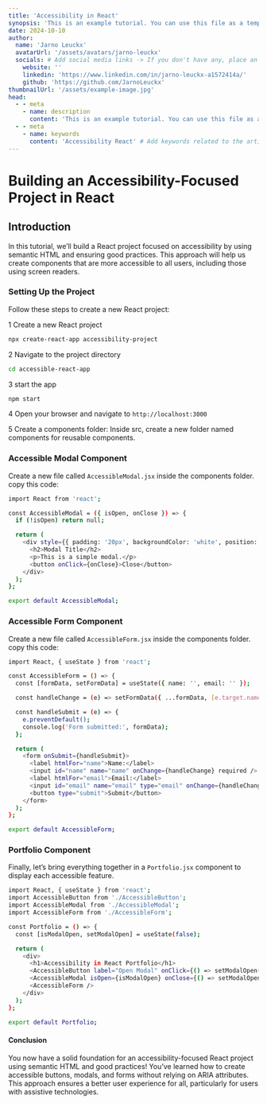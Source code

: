 ```yaml
---
title: 'Accessibility in React'
synopsis: 'This is an example tutorial. You can use this file as a template to create your own tutorials.'
date: 2024-10-10
author:
  name: 'Jarno Leuckx'
  avatarUrl: '/assets/avatars/jarno-leuckx'
  socials: # Add social media links -> If you don't have any, place an empty string ''
    website: ''
    linkedin: 'https://www.linkedin.com/in/jarno-leuckx-a1572414a/'
    github: 'https://github.com/JarnoLeuckx'
thumbnailUrl: '/assets/example-image.jpg'
head:
  - - meta
    - name: description
      content: 'This is an example tutorial. You can use this file as a template to create your own tutorials.' # Add a description of the article
  - - meta
    - name: keywords
      content: 'Accessibility React' # Add keywords related to the article
---
```


#  Building an Accessibility-Focused Project in React

## Introduction
In this tutorial, we’ll build a React project focused on accessibility by using semantic HTML and ensuring good practices. This approach will help us create components that are more accessible to all users, including those using screen readers.

### Setting Up the Project

Follow these steps to create a new React project:

1 Create a new React project
```bash
npx create-react-app accessibility-project
```
2 Navigate to the project directory
```bash
cd accessible-react-app
```
3 start the app 
```bash
npm start
```
4 Open your browser and navigate to `http://localhost:3000`

5 Create a components folder: Inside src, create a new folder named components for reusable components.

### Accessible Modal Component
Create a new file called `AccessibleModal.jsx` inside the components folder.
copy this code:
```bash
import React from 'react';

const AccessibleModal = ({ isOpen, onClose }) => {
  if (!isOpen) return null;

  return (
    <div style={{ padding: '20px', backgroundColor: 'white', position: 'fixed', top: '50%', left: '50%', transform: 'translate(-50%, -50%)' }}>
      <h2>Modal Title</h2>
      <p>This is a simple modal.</p>
      <button onClick={onClose}>Close</button>
    </div>
  );
};

export default AccessibleModal;
```
### Accessible Form Component
Create a new file called `AccessibleForm.jsx` inside the components folder.
copy this code:
```bash
import React, { useState } from 'react';

const AccessibleForm = () => {
  const [formData, setFormData] = useState({ name: '', email: '' });

  const handleChange = (e) => setFormData({ ...formData, [e.target.name]: e.target.value });

  const handleSubmit = (e) => {
    e.preventDefault();
    console.log('Form submitted:', formData);
  };

  return (
    <form onSubmit={handleSubmit}>
      <label htmlFor="name">Name:</label>
      <input id="name" name="name" onChange={handleChange} required />
      <label htmlFor="email">Email:</label>
      <input id="email" name="email" type="email" onChange={handleChange} required />
      <button type="submit">Submit</button>
    </form>
  );
};

export default AccessibleForm;
```
### Portfolio Component
Finally, let’s bring everything together in a `Portfolio.jsx` component to display each accessible feature.
```bash 
import React, { useState } from 'react';
import AccessibleButton from './AccessibleButton';
import AccessibleModal from './AccessibleModal';
import AccessibleForm from './AccessibleForm';

const Portfolio = () => {
  const [isModalOpen, setModalOpen] = useState(false);

  return (
    <div>
      <h1>Accessibility in React Portfolio</h1>
      <AccessibleButton label="Open Modal" onClick={() => setModalOpen(true)} />
      <AccessibleModal isOpen={isModalOpen} onClose={() => setModalOpen(false)} />
      <AccessibleForm />
    </div>
  );
};

export default Portfolio;
```
#### Conclusion

You now have a solid foundation for an accessibility-focused React project using semantic HTML and good practices! You’ve learned how to create accessible buttons, modals, and forms without relying on ARIA attributes. This approach ensures a better user experience for all, particularly for users with assistive technologies.